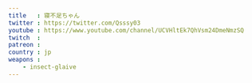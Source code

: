 ```yaml
---
title   : 寝不足ちゃん
twitter : https://twitter.com/Qsssy03
youtube : https://www.youtube.com/channel/UCVHltEk7QhVsm24DmeNmzSQ
twitch  : 
patreon : 
country : jp
weapons :
    - insect-glaive
---
```


